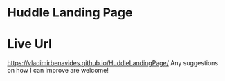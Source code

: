 # Huddle Landing Page

# Live Url
https://vladimirbenavides.github.io/HuddleLandingPage/
Any suggestions on how I can improve are welcome!

